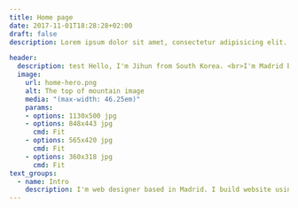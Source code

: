 ```yaml
---
title: Home page
date: 2017-11-01T18:28:28+02:00
draft: false
description: Lorem ipsum dolor sit amet, consectetur adipisicing elit. Dolor cumque magnam aliquid, explicabo amet quasi eveniet reprehenderit dolorum exercitationem maiores provident ex error, tenetur.

header:
  description: test Hello, I'm Jihun from South Korea. <br>I'm Madrid based <span class="accent-text">Web Designer.</span>
  image:
    url: home-hero.png
    alt: The top of mountain image
    media: "(max-width: 46.25em)"
    params:
    - options: 1130x500 jpg
    - options: 848x443 jpg
      cmd: Fit
    - options: 565x420 jpg
      cmd: Fit
    - options: 360x318 jpg
      cmd: Fit
text_groups:
  - name: Intro
    description: I'm web designer based in Madrid. I build website using website builder like WordPress or static site generator like hugo. i don't just build and sell websites, i focus your problem solving and business result. i'd like help your business growth with building websites. thank you.
---
```

